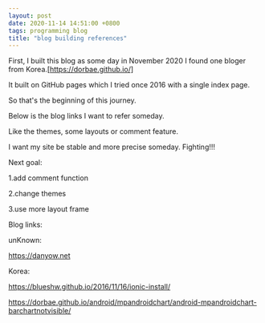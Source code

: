```yaml
---
layout: post
date: 2020-11-14 14:51:00 +0800
tags: programming blog
title: "blog building references"
---
```


First, I built this blog as some day in November 2020 I found one bloger from Korea.[https://dorbae.github.io/]

It built on GitHub pages which I tried once 2016 with a single index page.

So that's the beginning of this journey.

Below is the blog links I want to refer someday.

Like the themes, some layouts or comment feature.

I want my site be stable and more precise someday. Fighting!!!



Next goal:

1.add comment function 

2.change themes

3.use more layout frame 



Blog links:

unKnown:

https://danyow.net

Korea:

https://blueshw.github.io/2016/11/16/ionic-install/

https://dorbae.github.io/android/mpandroidchart/android-mpandroidchart-barchartnotvisible/